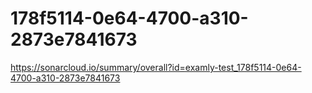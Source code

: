 # 178f5114-0e64-4700-a310-2873e7841673
https://sonarcloud.io/summary/overall?id=examly-test_178f5114-0e64-4700-a310-2873e7841673

